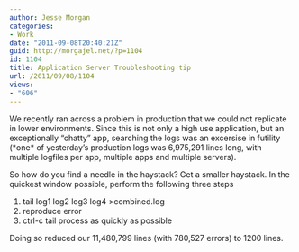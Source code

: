 ```yaml
---
author: Jesse Morgan
categories:
- Work
date: "2011-09-08T20:40:21Z"
guid: http://morgajel.net/?p=1104
id: 1104
title: Application Server Troubleshooting tip
url: /2011/09/08/1104
views:
- "606"
---
```


We recently ran across a problem in production that we could not replicate in lower environments. Since this is not only a high use application, but an exceptionally “chatty” app, searching the logs was an excersise in futility (\*one\* of yesterday’s production logs was 6,975,291 lines long, with multiple logfiles per app, multiple apps and multiple servers).

So how do you find a needle in the haystack? Get a smaller haystack. In the quickest window possible, perform the following three steps

1. tail log1 log2 log3 log4 &gt;combined.log
2. reproduce error
3. ctrl-c tail process as quickly as possible

Doing so reduced our 11,480,799 lines (with 780,527 errors) to 1200 lines.